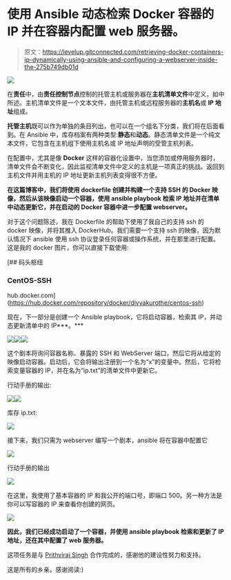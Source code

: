 # 使用 Ansible 动态检索 Docker 容器的 IP 并在容器内配置 web 服务器。

> 原文：<https://levelup.gitconnected.com/retrieving-docker-containers-ip-dynamically-using-ansible-and-configuring-a-webserver-inside-the-275b749db01d>

![](img/f9d85db6dc5fad34b357599730581d9e.png)

在**责任**中，由**责任控制节点**控制的托管主机或服务器在**主机清单文件**中定义，如中所述。主机清单文件是一个文本文件，由托管主机或远程服务器的**主机名**或 **IP 地址**组成。

**托管主机**既可以作为单独的条目列出，也可以在一个组名下分类，我们将在后面看到。在 Ansible 中，库存档案有两种类型:**静态**和**动态**。静态清单文件是一个纯文本文件，它包含在主机组下使用主机名或 IP 地址声明的受管主机列表。

在配置中，尤其是像 **Docker** 这样的容器化设置中，当您添加或停用服务器时，清单文件会不断变化，因此监视清单文件中定义的主机是一项真正的挑战。返回到主机文件并用主机的 IP 地址更新主机列表变得很不方便。

**在这篇博客中，我们将使用 dockerfile 创建并构建一个支持 SSH 的 Docker 映像，然后从该映像启动一个容器，使用 ansible playbook 检索 IP 地址并在清单中动态更新它，并在启动的 Docker 容器中进一步配置 webserver。**

对于这个问题陈述，我在 Dockerfile 的帮助下使用了我自己的支持 ssh 的 docker 映像，并将其推入 DockerHub。我们需要一个支持 ssh 的映像，因为默认情况下 ansible 使用 ssh 协议登录任何容器或操作系统，并在那里进行配置。这是我的 docker 图片，你可以直接下载使用:

 [## 码头枢纽

### CentOS-SSH

hub.docker.com](https://hub.docker.com/repository/docker/divyakurothe/centos-ssh) 

现在，下一部分是创建一个 Ansible playbook，它将启动容器，检索其 IP，并动态更新清单中的 IP***。***

![](img/f2e50ca137672ca1d3a97ae67aa6473b.png)![](img/57b803ef1e3e87ddfd23eb117b590497.png)![](img/0db2f1d7a5ab8dcc5d6bbbcb1678f575.png)

这个剧本将询问容器名称、暴露的 SSH 和 WebServer 端口，然后它将从给定的映像启动容器。启动后，它会将输出注册到一个名为“x”的变量中。然后，它将检索变量容器的 IP，并在名为“ip.txt”的清单文件中更新它。

行动手册的输出:

![](img/abde8585d7e935f92bac9ed780662f6f.png)![](img/17966fea69d10300e459448cd8c835bd.png)

库存 ip.txt:

![](img/f8af671531a7755249ef6d91d07946db.png)

接下来，我们只需为 webserver 编写一个剧本，ansible 将在容器中配置它

![](img/96d278e90aa71d49004866f6d22c09dc.png)

行动手册的输出

![](img/5b37c9651261cd4fd48fdd41e1498cac.png)

在这里，我使用了基本容器的 IP 和我公开的端口号，即端口 500。另一种方法是你可以写容器的 IP 来查看你创建的网页。

![](img/4196f6e2a3ed79b5c7d86477313effb9.png)

**因此，我们已经成功启动了一个容器，并使用 ansible playbook 检索和更新了 IP 地址，还在其中配置了 web 服务器。**

这项任务是与 [Prithviraj Singh](https://medium.com/u/7ac4667c8ebe?source=post_page-----275b749db01d--------------------------------) 合作完成的，感谢他的建设性努力和支持。

这是所有的乡亲。感谢阅读:)